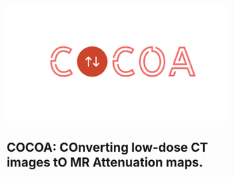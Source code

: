 ![COCOA-logo](Images/COCOA-logo.png)

# COCOA: COnverting low-dose CT images tO MR Attenuation maps.
